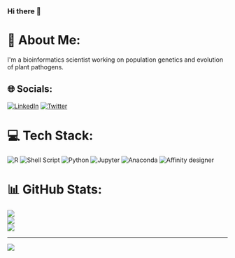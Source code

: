 ### Hi there 👋

# :rocket: About Me:
I'm a bioinformatics scientist working on population genetics and evolution of plant pathogens.

## 🌐 Socials:
[![LinkedIn](https://img.shields.io/badge/LinkedIn-%230077B5.svg?logo=linkedin&logoColor=white)](https://www.linkedin.com/in/das-pereira/) [![Twitter](https://img.shields.io/badge/Twitter-%231DA1F2.svg?logo=Twitter&logoColor=white)](https://twitter.com/oDaniloPereira) 

# 💻 Tech Stack:
![R](https://img.shields.io/badge/r-%23276DC3.svg?style=for-the-badge&logo=r&logoColor=white) ![Shell Script](https://img.shields.io/badge/shell_script-%23121011.svg?style=for-the-badge&logo=gnu-bash&logoColor=white) ![Python](https://img.shields.io/badge/Python-FFD43B?style=for-the-badge&logo=python&logoColor=blue) ![Jupyter](https://img.shields.io/badge/Jupyter-F37626.svg?&style=for-the-badge&logo=Jupyter&logoColor=white) ![Anaconda](https://img.shields.io/badge/Anaconda-%2344A833.svg?style=for-the-badge&logo=anaconda&logoColor=white) ![Affinity designer](https://img.shields.io/badge/affinitydesginer-%231B72BE.svg?style=for-the-badge&logo=affinity-designer&logoColor=white)

# 📊 GitHub Stats:
![](https://github-readme-stats.vercel.app/api?username=DaniloASP&theme=swift&hide_border=false&include_all_commits=false&count_private=false)<br/>
![](https://github-readme-streak-stats.herokuapp.com/?user=DaniloASP&theme=swift&hide_border=false)<br/>
![](https://github-readme-stats.vercel.app/api/top-langs/?username=DaniloASP)

---
[![](https://visitcount.itsvg.in/api?id=DaniloASP&icon=0&color=0)](https://visitcount.itsvg.in)

